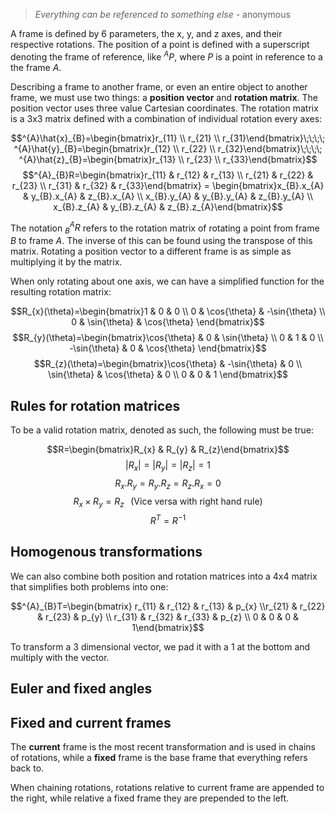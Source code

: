 > _Everything can be referenced to something else_ - anonymous

A frame is defined by 6 parameters, the x, y, and z axes, and their respective rotations. The position of a point is defined with a superscript denoting the frame of reference, like $^{A}P$, where $P$ is a point in reference to a the frame $A$.

Describing a frame to another frame, or even an entire object to another frame, we must use two things: a **position vector** and **rotation matrix**. The position vector uses three value Cartesian coordinates. The rotation matrix is a 3x3 matrix defined with a combination of individual rotation every axes:

$$^{A}\hat{x}_{B}=\begin{bmatrix}r_{11} \\ r_{21} \\ r_{31}\end{bmatrix}\;\;\;\; ^{A}\hat{y}_{B}=\begin{bmatrix}r_{12} \\ r_{22} \\ r_{32}\end{bmatrix}\;\;\;\;
^{A}\hat{z}_{B}=\begin{bmatrix}r_{13} \\ r_{23} \\ r_{33}\end{bmatrix}$$
$$^{A}_{B}R=\begin{bmatrix}r_{11} & r_{12} & r_{13} \\ r_{21} & r_{22} & r_{23} \\ r_{31} & r_{32} & r_{33}\end{bmatrix} = \begin{bmatrix}x_{B}.x_{A} & y_{B}.x_{A} & z_{B}.x_{A} \\ x_{B}.y_{A} & y_{B}.y_{A} & z_{B}.y_{A} \\ x_{B}.z_{A} & y_{B}.z_{A} & z_{B}.z_{A}\end{bmatrix}$$

The notation $^{A}_{B}R$ refers to the rotation matrix of rotating a point from frame $B$ to frame $A$. The inverse of this can be found using the transpose of this matrix. Rotating a position vector to a different frame is as simple as multiplying it by the matrix.

When only rotating about one axis, we can have a simplified function for the resulting rotation matrix:

$$R_{x}(\theta)=\begin{bmatrix}1 & 0 & 0 \\ 0 & \cos{\theta} & -\sin{\theta} \\ 0 & \sin{\theta} & \cos{\theta} \end{bmatrix}$$
$$R_{y}(\theta)=\begin{bmatrix}\cos{\theta} & 0 & \sin{\theta} \\ 0 & 1 & 0 \\ -\sin{\theta} & 0 & \cos{\theta} \end{bmatrix}$$
$$R_{z}(\theta)=\begin{bmatrix}\cos{\theta} & -\sin{\theta}  & 0 \\ \sin{\theta} & \cos{\theta} & 0 \\ 0 & 0 & 1 \end{bmatrix}$$

## Rules for rotation matrices

To be a valid rotation matrix, denoted as such, the following must be true:

$$R=\begin{bmatrix}R_{x} & R_{y} & R_{z}\end{bmatrix}$$
$$|R_{x}|=|R_{y}|=|R_{z}|=1$$
$$R_{x}.R_{y}=R_{y}.R_{z}=R_{z}.R_{x}=0$$
$$R_{x}\times R_{y}=R_{z}\;\;\; (\text{Vice versa with right hand rule})$$
$$R^{T}=R^{-1}$$

## Homogenous transformations

We can also combine both position and rotation matrices into a 4x4 matrix that simplifies both problems into one:

$$^{A}_{B}T=\begin{bmatrix} r_{11} & r_{12} & r_{13} & p_{x} \\r_{21} & r_{22} & r_{23} &  p_{y} \\ r_{31} & r_{32} & r_{33} & p_{z} \\ 0 & 0 & 0 & 1\end{bmatrix}$$

To transform a 3 dimensional vector, we pad it with a 1 at the bottom and multiply with the vector.

## Euler and fixed angles



## Fixed and current frames

The **current** frame is the most recent transformation and is used in chains of rotations, while a **fixed** frame is the base frame that everything refers back to.

When chaining rotations, rotations relative to current frame are appended to the right, while relative a fixed frame they are prepended to the left.
